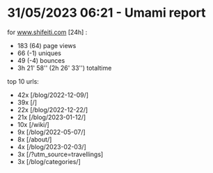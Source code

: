 # 31/05/2023 06:21 - Umami report
for www.shifeiti.com [24h] :

 - 183 (64) page views
 - 66 (-1) uniques
 - 49 (-4) bounces
 - 3h 21' 58'' (2h 26' 33'') totaltime


top 10 urls:
 - 42x [/blog/2022-12-09/]
 - 39x [/]
 - 22x [/blog/2022-12-22/]
 - 21x [/blog/2023-01-12/]
 - 10x [/wiki/]
 - 9x [/blog/2022-05-07/]
 - 8x [/about/]
 - 4x [/blog/2023-02-03/]
 - 3x [/?utm_source=travellings]
 - 3x [/blog/categories/]


